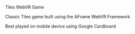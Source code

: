 Tiles WebVR Game

Classic Tiles game built using the AFrame WebVR Framework 

Best played on mobile device using Google Cardboard 
